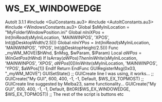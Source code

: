 # WS_EX_WINDOWEDGE
AutoIt 3.1.1  #include &lt;GuiConstants.au3> #include &lt;AutoItConstants.au3> #include &lt;WindowsConstants.au3>  Global $sMyIniLocation = "MyFolder\WindowPosition.ini" Global $nIniXPos = Int(IniRead($sMyIniLocation, 'MAINWINPOS', 'XPOS', Int(@DesktopWidth/2.5))) Global $nIniYPos = Int(IniRead($sMyIniLocation, 'MAINWINPOS', 'YPOS', Int(@DesktopHeight/2.5)))  Func _myWM_MOVE($hWnd, $nMsg, $wParam, $lParam) Local $aWPos = WinGetPos($hWnd)     If IsArray($aWPos) Then     IniWrite($sMyIniLocation, 'MAINWINPOS', 'XPOS', $aWPos[0])     IniWrite($sMyIniLocation, 'MAINWINPOS', 'YPOS', $aWPos[1])     EndIf     Return  EndFunc  GUIRegisterMsg(0x03, "_myWM_MOVE") GUISetState()  ;; GUICreate line I was using, it works... ;; GUICreate("My GUI", 600, 400, -1, -1, Default, $WS_EX_TOPMOST)  ;; GUICreate line suggested by Melba23, same functionality... GUICreate("My GUI", 600, 400, -1, -1, Default, BitOR($WS_EX_WINDOWEDGE, $WS_EX_TOPMOST))  ;; The rest of the script is buttons etc
